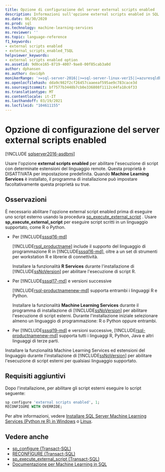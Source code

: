 ```yaml
---
title: Opzione di configurazione del server external scripts enabled
description: Informazioni sull'opzione external scripts enabled in SQL Server. Dopo l'attivazione, è possibile eseguire script esterni nei linguaggi supportati, ad esempio R o Python.
ms.date: 06/30/2020
ms.prod: sql
ms.technology: machine-learning-services
ms.reviewer: ''
ms.topic: language-reference
f1_keywords:
- external scripts enabled
- external_scripts_enabled_TSQL
helpviewer_keywords:
- external scripts enabled option
ms.assetid: 9d0ce165-8719-4007-9ae8-00f85cab3a0d
author: dphansen
ms.author: davidph
monikerRange: '>=sql-server-2016||>=sql-server-linux-ver15||=azuresqldb-mi-current'
ms.openlocfilehash: dda9c982f2cf26457caaeeaf595ae9c783cace3d
ms.sourcegitcommit: bf7577b3448b7cb0e336808f1112c44fa18c6f33
ms.translationtype: MT
ms.contentlocale: it-IT
ms.lasthandoff: 03/19/2021
ms.locfileid: "104611155"
---
```

# <a name="external-scripts-enabled-server-configuration-option"></a>Opzione di configurazione del server external scripts enabled
[!INCLUDE [sqlserver2016-asdbmi](../../includes/applies-to-version/sqlserver2016-asdbmi.md)]

Usare l'opzione **external scripts enabled** per abilitare l'esecuzione di script con determinate estensioni del linguaggio remote. Questa proprietà è DISATTIVATA per impostazione predefinita. Quando **Machine Learning Services** è installato, il programma di installazione può impostare facoltativamente questa proprietà su true.

## <a name="remarks"></a>Osservazioni

È necessario abilitare l'opzione external script enabled prima di eseguire uno script esterno usando la procedura [sp_execute_external_script](../../relational-databases/system-stored-procedures/sp-execute-external-script-transact-sql.md) . Usare **sp_execute_external_script** per eseguire script scritti in un linguaggio supportato, come R o Python. 

+ Per [!INCLUDE[sssql16-md](../../includes/sssql16-md.md)]

    [!INCLUDE[rsql_productname](../../includes/rsql-productname-md.md)] include il supporto del linguaggio di programmazione R in [!INCLUDE[sssql16-md](../../includes/sssql16-md.md)], oltre a un set di strumenti per workstation R e librerie di connettività.

    Installare la funzionalità **R Services** durante l'installazione di [!INCLUDE[ssNoVersion](../../includes/ssnoversion-md.md)] per abilitare l'esecuzione di script R.

+ Per [!INCLUDE[sssql17-md](../../includes/sssql17-md.md)] e versioni successive

    [!INCLUDE[rsql-productnamenew-md](../../includes/rsql-productnamenew-md.md)] supporta entrambi i linguaggi R e Python.

    Installare la funzionalità **Machine Learning Services** durante il programma di installazione di [!INCLUDE[ssNoVersion](../../includes/ssnoversion-md.md)] per abilitare l'esecuzione di script esterni. Durante l'installazione iniziale selezionare almeno un linguaggio di programmazione: R o Python oppure entrambi.
    
+ Per [!INCLUDE[sssql19-md](../../includes/sssql19-md.md)] e versioni successive, [!INCLUDE[rsql-productnamenew-md](../../includes/rsql-productnamenew-md.md)] supporta tutti i linguaggi R, Python, Java e altri linguaggi di terze parti.

Installare la funzionalità Machine Learning Services ed estensioni del linguaggio durante l'installazione di [!INCLUDE[ssNoVersion](../../includes/ssnoversion-md.md)] per abilitare l'esecuzione di script esterni per qualsiasi linguaggio supportato.

## <a name="additional-requirements"></a>Requisiti aggiuntivi

Dopo l'installazione, per abilitare gli script esterni eseguire lo script seguente:

```sql
sp_configure 'external scripts enabled', 1;
RECONFIGURE WITH OVERRIDE;  
```

Per altre informazioni, vedere [Installare SQL Server Machine Learning Services (Python re R) in Windows](../../machine-learning/install/sql-machine-learning-services-windows-install.md) o [Linux](../../linux/sql-server-linux-setup-machine-learning-docker.md?toc=/sql/machine-learning/toc.json).

## <a name="see-also"></a>Vedere anche

+ [sp_configure &#40;Transact-SQL&#41;](../../relational-databases/system-stored-procedures/sp-configure-transact-sql.md)
+ [RECONFIGURE &#40;Transact-SQL&#41;](../../t-sql/language-elements/reconfigure-transact-sql.md)
+ [sp_execute_external_script &#40;Transact-SQL&#41;](../../relational-databases/system-stored-procedures/sp-execute-external-script-transact-sql.md)
+ [Documentazione per Machine Learning in SQL](../../machine-learning/index.yml)
